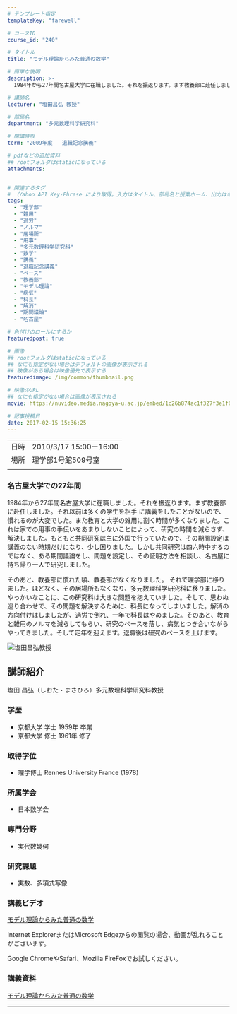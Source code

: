 ```yaml
---
# テンプレート指定
templateKey: "farewell"

# コースID
course_id: "240"

# タイトル
title: "モデル理論からみた普通の数学"

# 簡単な説明
description: >-
  1984年から27年間名古屋大学に在職しました。それを振返ります。まず教養部に赴任しました。それ以前は多くの学生を相手 に講義をしたことがないので、慣れるのが大変でした。また教育と大学の雑用に割く時間が多くなりました。これは家での用事の手伝いをあまりしないことによって、研究の時間を減らさず、解決しました。もともと共同研究は主に外国で行っていたので、その期間設定は講義のない時期だけになり、少し困 ....

# 講師名
lecturer: "塩田昌弘 教授"

# 部局名
department: "多元数理科学研究科"

# 開講時限
term: "2009年度	退職記念講義"

# pdfなどの追加資料
## rootフォルダはstaticになっている
attachments:


# 関連するタグ
# （Yahoo API Key-Phrase により取得。入力はタイトル、部局名と授業ホーム、出力はキーフレーズ（tags））
tags:
  - "理学部"
  - "雑用"
  - "過労"
  - "ノルマ"
  - "居場所"
  - "用事"
  - "多元数理科学研究科"
  - "数学"
  - "講義"
  - "退職記念講義"
  - "ペース"
  - "教養部"
  - "モデル理論"
  - "病気"
  - "科長"
  - "解消"
  - "期間議論"
  - "名古屋"

# 色付けのロールにするか
featuredpost: true

# 画像
## rootフォルダはstaticになっている
## なにも指定がない場合はデフォルトの画像が表示される
## 映像がある場合は映像優先で表示する
featuredimage: /img/common/thumbnail.png

# 映像のURL
## なにも指定がない場合は画像が表示される
movie: https://nuvideo.media.nagoya-u.ac.jp/embed/1c26b874ac1f327f3e1f09d2fb454686e5a49a74

# 記事投稿日
date: 2017-02-15 15:36:25
---
```


|   |   |
|---|---|
| 日時 | 2010/3/17  15:00ー16:00 |
| 場所 | 理学部1号館509号室 |
|   |   |


### 名古屋大学での27年間

1984年から27年間名古屋大学に在職しました。それを振返ります。まず教養部に赴任しました。それ以前は多くの学生を相手 に講義をしたことがないので、慣れるのが大変でした。また教育と大学の雑用に割く時間が多くなりました。これは家での用事の手伝いをあまりしないことによって、研究の時間を減らさず、解決しました。もともと共同研究は主に外国で行っていたので、その期間設定は講義のない時期だけになり、少し困りました。しかし共同研究は四六時中するのではなく、ある期間議論をし、問題を設定し、その証明方法を相談し、名古屋に持ち帰り一人で研究しました。 

そのあと、教養部に慣れた頃、教養部がなくなりました。 それで理学部に移りました。ほどなく、その居場所もなくなり、多元数理科学研究科に移りました。やっかいなことに、この研究科は大きな問題を抱えていました。そして、思わぬ巡り合わせで、その問題を解決するために、科長になってしまいました。解消の方向付けはしましたが、過労で倒れ、一年で科長はやめました。そのあと、教育と雑用のノルマを減らしてもらい、研究のペースを落し、病気とつき合いながらやってきました。そして定年を迎えます。退職後は研究のペースを上げます。


![塩田昌弘教授](https://ocw.nagoya-u.jp/files/240/shiota.jpg)  

## 講師紹介

塩田 昌弘（しおた・まさひろ）多元数理科学研究科教授 

### 学歴

  * 京都大学 学士 1959年 卒業
  * 京都大学 修士 1961年 修了

### 取得学位

  * 理学博士 Rennes University France (1978)

### 所属学会

  * 日本数学会

### 専門分野

  * 実代数幾何

### 研究課題

  * 実数、多項式写像


### 講義ビデオ

<a href="https://nuvideo.media.nagoya-u.ac.jp/embed/1c26b874ac1f327f3e1f09d2fb454686e5a49a74" target="blank">モデル理論からみた普通の数学</a>  


Internet ExplorerまたはMicrosoft Edgeからの閲覧の場合、動画が乱れることがございます。

Google ChromeやSafari、Mozilla FireFoxでお試しください。 

### 講義資料

[モデル理論からみた普通の数学](https://ocw.nagoya-u.jp/files/240/siota-siryo.pdf) 


-----